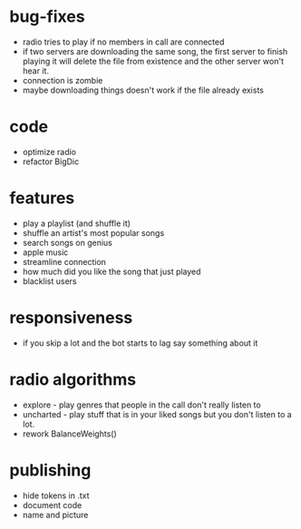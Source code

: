 ﻿# bug-fixes
- radio tries to play if no members in call are connected
- if two servers are downloading the same song, the first server to finish playing it will delete the file from existence and the other server won't hear it.
- connection is zombie
- maybe downloading things doesn't work if the file already exists

# code
- optimize radio
- refactor BigDic

# features
- play a playlist (and shuffle it)
- shuffle an artist's most popular songs
- search songs on genius
- apple music
- streamline connection
- how much did you like the song that just played
- blacklist users

# responsiveness
- if you skip a lot and the bot starts to lag say something about it

# radio algorithms
- explore - play genres that people in the call don't really listen to
- uncharted - play stuff that is in your liked songs but you don't listen to a lot.
- rework BalanceWeights()

# publishing
- hide tokens in .txt
- document code
- name and picture
